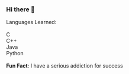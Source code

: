 ### Hi there 👋

Languages Learned:<br/><br/>
C<br/>
C++<br/>
Java<br/>
Python<br/><br/>
<b>Fun Fact</b>: I have a serious addiction for success
